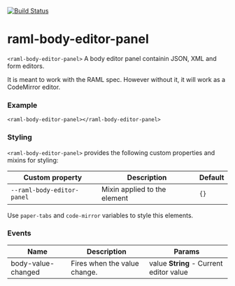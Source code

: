 [![Build Status](https://travis-ci.org/advanced-rest-client/raml-body-editor-panel.svg?branch=master)](https://travis-ci.org/advanced-rest-client/raml-body-editor-panel)  

# raml-body-editor-panel

`<raml-body-editor-panel>` A body editor panel containin JSON, XML and form editors.

It is meant to work with the RAML spec. However without it, it will work as a CodeMirror editor.

### Example
```
<raml-body-editor-panel></raml-body-editor-panel>
```

### Styling
`<raml-body-editor-panel>` provides the following custom properties and mixins for styling:

Custom property | Description | Default
----------------|-------------|----------
`--raml-body-editor-panel` | Mixin applied to the element | `{}`

Use `paper-tabs` and `code-mirror` variables to style this elements.



### Events
| Name | Description | Params |
| --- | --- | --- |
| body-value-changed | Fires when the value change. | value **String** - Current editor value |
